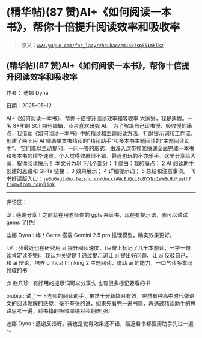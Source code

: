 # (精华帖)(87 赞)AI+《如何阅读一本书》，帮你十倍提升阅读效率和吸收率

> 原文：[`www.yuque.com/for_lazy/zhoubao/em1407sp551mklkz`](https://www.yuque.com/for_lazy/zhoubao/em1407sp551mklkz)

## (精华帖)(87 赞)AI+《如何阅读一本书》，帮你十倍提升阅读效率和吸收率

作者： 迪娜 Dyna

日期：2025-05-12

AI+《如何阅读一本书》，帮你十倍提升阅读效率和吸收率 大家好，我是迪娜。一名 8+年的 SCI 期刊编辑，业余喜欢研究 AI。
为了解决自己读书慢、吸收慢的痛点，我借助《如何阅读一本书》中的精读和主题阅读方法，打磨提示词和工作流，创建了两个用 AI 辅助单本书精读的“精读助手”和多本书主题阅读的“主题阅读助手”。
它们能以主动提问，一问一答的形式，由浅入深带领我快速全面完成一本书和多本书的精华速览。个人觉得效果很不错，最近也玩的不亦乐乎。这里分享给大家，祝你阅读快乐！
本文分为以下几个部分： 1 缘由：我的痛点； 2 AI 阅读助手创建的思路和 GPTs 链接； 3 效果展示； 4 详细提示词； 5 总结和注意事项。
飞书好读版入口：[`jw0o0ngtxho.feishu.cn/docx/AWcEdQci8oDYYNx1wWBcHUFjnlh?from=from_copylink`](https://jw0o0ngtxho.feishu.cn/docx/AWcEdQci8oDYYNx1wWBcHUFjnlh?from=from_copylink)

* * *

评论区：

龙 : 感谢分享！之前就在用老师你的 gpts 来读书，现在有提示词，我可以试试 gems 了[色]

迪娜 Dyna : 棒！Gems 搭载 Gemini 2.5 pro 推理模型，确实效果更好。

I.V. : 我最近也在研究用 ai 提升阅读速度，(豆瓣上标记了几千本想读，一字一句读肯定读不完)，我认为关键是 1
通过提示词让 ai 提出好问题、让 ai 反驳自己，和 ai 辩论，培养 critical thinking 2 主题阅读，借助 ai 的能力，一口气读多本同领域的书

@ 赵凡珍 : 有好用的提示词可以分享么 也有很多标记要看的书

biubiu : 试了一下老师的阅读助手，果然十分新颖且有效，突然有种高中时代做语文的阅读理解的感觉，毫不夸张的说，如果先看完一遍书籍，再通过精读助手的思路思考一遍，对书籍的吸收率绝对会翻倍[强]

迪娜 Dyna : 感谢反馈呀。我也是觉得效果还不错，最近看书都要用助手先过一遍～